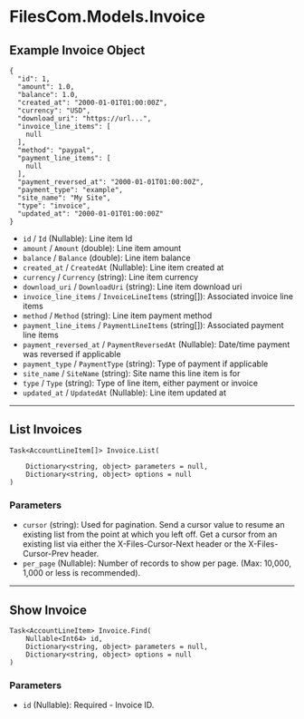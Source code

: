 # FilesCom.Models.Invoice

## Example Invoice Object

```
{
  "id": 1,
  "amount": 1.0,
  "balance": 1.0,
  "created_at": "2000-01-01T01:00:00Z",
  "currency": "USD",
  "download_uri": "https://url...",
  "invoice_line_items": [
    null
  ],
  "method": "paypal",
  "payment_line_items": [
    null
  ],
  "payment_reversed_at": "2000-01-01T01:00:00Z",
  "payment_type": "example",
  "site_name": "My Site",
  "type": "invoice",
  "updated_at": "2000-01-01T01:00:00Z"
}
```

* `id` / `Id`  (Nullable<Int64>): Line item Id
* `amount` / `Amount`  (double): Line item amount
* `balance` / `Balance`  (double): Line item balance
* `created_at` / `CreatedAt`  (Nullable<DateTime>): Line item created at
* `currency` / `Currency`  (string): Line item currency
* `download_uri` / `DownloadUri`  (string): Line item download uri
* `invoice_line_items` / `InvoiceLineItems`  (string[]): Associated invoice line items
* `method` / `Method`  (string): Line item payment method
* `payment_line_items` / `PaymentLineItems`  (string[]): Associated payment line items
* `payment_reversed_at` / `PaymentReversedAt`  (Nullable<DateTime>): Date/time payment was reversed if applicable
* `payment_type` / `PaymentType`  (string): Type of payment if applicable
* `site_name` / `SiteName`  (string): Site name this line item is for
* `type` / `Type`  (string): Type of line item, either payment or invoice
* `updated_at` / `UpdatedAt`  (Nullable<DateTime>): Line item updated at


---

## List Invoices

```
Task<AccountLineItem[]> Invoice.List(
    
    Dictionary<string, object> parameters = null,
    Dictionary<string, object> options = null
)
```

### Parameters

* `cursor` (string): Used for pagination.  Send a cursor value to resume an existing list from the point at which you left off.  Get a cursor from an existing list via either the X-Files-Cursor-Next header or the X-Files-Cursor-Prev header.
* `per_page` (Nullable<Int64>): Number of records to show per page.  (Max: 10,000, 1,000 or less is recommended).


---

## Show Invoice

```
Task<AccountLineItem> Invoice.Find(
    Nullable<Int64> id, 
    Dictionary<string, object> parameters = null,
    Dictionary<string, object> options = null
)
```

### Parameters

* `id` (Nullable<Int64>): Required - Invoice ID.
